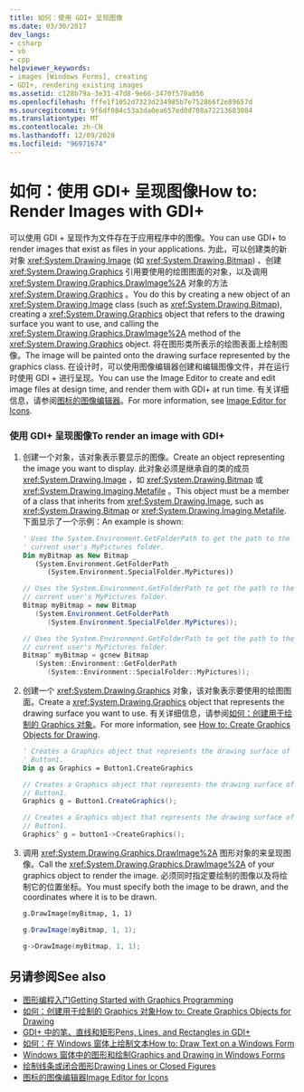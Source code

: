 ```yaml
---
title: 如何：使用 GDI+ 呈现图像
ms.date: 03/30/2017
dev_langs:
- csharp
- vb
- cpp
helpviewer_keywords:
- images [Windows Forms], creating
- GDI+, rendering existing images
ms.assetid: c128b79a-3e31-47d8-9e66-3470f570a056
ms.openlocfilehash: fffe1f1052d7323d234985b7e752866f2e89657d
ms.sourcegitcommit: 9f6df084c53a3da0ea657ed0d708a72213683084
ms.translationtype: MT
ms.contentlocale: zh-CN
ms.lasthandoff: 12/09/2020
ms.locfileid: "96971674"
---
```

# <a name="how-to-render-images-with-gdi"></a><span data-ttu-id="88e83-102">如何：使用 GDI+ 呈现图像</span><span class="sxs-lookup"><span data-stu-id="88e83-102">How to: Render Images with GDI+</span></span>
<span data-ttu-id="88e83-103">可以使用 GDI + 呈现作为文件存在于应用程序中的图像。</span><span class="sxs-lookup"><span data-stu-id="88e83-103">You can use GDI+ to render images that exist as files in your applications.</span></span> <span data-ttu-id="88e83-104">为此，可以创建类的新对象 <xref:System.Drawing.Image> (如 <xref:System.Drawing.Bitmap>) 、创建 <xref:System.Drawing.Graphics> 引用要使用的绘图图面的对象，以及调用 <xref:System.Drawing.Graphics.DrawImage%2A> 对象的方法 <xref:System.Drawing.Graphics> 。</span><span class="sxs-lookup"><span data-stu-id="88e83-104">You do this by creating a new object of an <xref:System.Drawing.Image> class (such as <xref:System.Drawing.Bitmap>), creating a <xref:System.Drawing.Graphics> object that refers to the drawing surface you want to use, and calling the <xref:System.Drawing.Graphics.DrawImage%2A> method of the <xref:System.Drawing.Graphics> object.</span></span> <span data-ttu-id="88e83-105">将在图形类所表示的绘图表面上绘制图像。</span><span class="sxs-lookup"><span data-stu-id="88e83-105">The image will be painted onto the drawing surface represented by the graphics class.</span></span> <span data-ttu-id="88e83-106">在设计时，可以使用图像编辑器创建和编辑图像文件，并在运行时使用 GDI + 进行呈现。</span><span class="sxs-lookup"><span data-stu-id="88e83-106">You can use the Image Editor to create and edit image files at design time, and render them with GDI+ at run time.</span></span> <span data-ttu-id="88e83-107">有关详细信息，请参阅[图标的图像编辑器](/cpp/windows/image-editor-for-icons)。</span><span class="sxs-lookup"><span data-stu-id="88e83-107">For more information, see [Image Editor for Icons](/cpp/windows/image-editor-for-icons).</span></span>  
  
### <a name="to-render-an-image-with-gdi"></a><span data-ttu-id="88e83-108">使用 GDI+ 呈现图像</span><span class="sxs-lookup"><span data-stu-id="88e83-108">To render an image with GDI+</span></span>  
  
1. <span data-ttu-id="88e83-109">创建一个对象，该对象表示要显示的图像。</span><span class="sxs-lookup"><span data-stu-id="88e83-109">Create an object representing the image you want to display.</span></span> <span data-ttu-id="88e83-110">此对象必须是继承自的类的成员 <xref:System.Drawing.Image> ，如 <xref:System.Drawing.Bitmap> 或 <xref:System.Drawing.Imaging.Metafile> 。</span><span class="sxs-lookup"><span data-stu-id="88e83-110">This object must be a member of a class that inherits from <xref:System.Drawing.Image>, such as <xref:System.Drawing.Bitmap> or <xref:System.Drawing.Imaging.Metafile>.</span></span> <span data-ttu-id="88e83-111">下面显示了一个示例：</span><span class="sxs-lookup"><span data-stu-id="88e83-111">An example is shown:</span></span>  
  
    ```vb  
    ' Uses the System.Environment.GetFolderPath to get the path to the
    ' current user's MyPictures folder.  
    Dim myBitmap as New Bitmap _  
       (System.Environment.GetFolderPath _  
          (System.Environment.SpecialFolder.MyPictures))  
    ```  
  
    ```csharp  
    // Uses the System.Environment.GetFolderPath to get the path to the
    // current user's MyPictures folder.  
    Bitmap myBitmap = new Bitmap  
       (System.Environment.GetFolderPath  
          (System.Environment.SpecialFolder.MyPictures));  
    ```  
  
    ```cpp  
    // Uses the System.Environment.GetFolderPath to get the path to the
    // current user's MyPictures folder.  
    Bitmap^ myBitmap = gcnew Bitmap  
       (System::Environment::GetFolderPath  
          (System::Environment::SpecialFolder::MyPictures));  
    ```  
  
2. <span data-ttu-id="88e83-112">创建一个 <xref:System.Drawing.Graphics> 对象，该对象表示要使用的绘图图面。</span><span class="sxs-lookup"><span data-stu-id="88e83-112">Create a <xref:System.Drawing.Graphics> object that represents the drawing surface you want to use.</span></span> <span data-ttu-id="88e83-113">有关详细信息，请参阅[如何：创建用于绘制的 Graphics 对象](how-to-create-graphics-objects-for-drawing.md)。</span><span class="sxs-lookup"><span data-stu-id="88e83-113">For more information, see [How to: Create Graphics Objects for Drawing](how-to-create-graphics-objects-for-drawing.md).</span></span>  
  
    ```vb  
    ' Creates a Graphics object that represents the drawing surface of
    ' Button1.  
    Dim g as Graphics = Button1.CreateGraphics  
    ```  
  
    ```csharp  
    // Creates a Graphics object that represents the drawing surface of
    // Button1.  
    Graphics g = Button1.CreateGraphics();  
    ```  
  
    ```cpp  
    // Creates a Graphics object that represents the drawing surface of
    // Button1.  
    Graphics^ g = button1->CreateGraphics();  
    ```  
  
3. <span data-ttu-id="88e83-114">调用 <xref:System.Drawing.Graphics.DrawImage%2A> 图形对象的来呈现图像。</span><span class="sxs-lookup"><span data-stu-id="88e83-114">Call the <xref:System.Drawing.Graphics.DrawImage%2A> of your graphics object to render the image.</span></span> <span data-ttu-id="88e83-115">必须同时指定要绘制的图像以及将绘制它的位置坐标。</span><span class="sxs-lookup"><span data-stu-id="88e83-115">You must specify both the image to be drawn, and the coordinates where it is to be drawn.</span></span>  
  
    ```vb  
    g.DrawImage(myBitmap, 1, 1)  
    ```  
  
    ```csharp  
    g.DrawImage(myBitmap, 1, 1);  
    ```  
  
    ```cpp  
    g->DrawImage(myBitmap, 1, 1);  
    ```  
  
## <a name="see-also"></a><span data-ttu-id="88e83-116">另请参阅</span><span class="sxs-lookup"><span data-stu-id="88e83-116">See also</span></span>

- [<span data-ttu-id="88e83-117">图形编程入门</span><span class="sxs-lookup"><span data-stu-id="88e83-117">Getting Started with Graphics Programming</span></span>](getting-started-with-graphics-programming.md)
- [<span data-ttu-id="88e83-118">如何：创建用于绘制的 Graphics 对象</span><span class="sxs-lookup"><span data-stu-id="88e83-118">How to: Create Graphics Objects for Drawing</span></span>](how-to-create-graphics-objects-for-drawing.md)
- [<span data-ttu-id="88e83-119">GDI+ 中的笔、直线和矩形</span><span class="sxs-lookup"><span data-stu-id="88e83-119">Pens, Lines, and Rectangles in GDI+</span></span>](pens-lines-and-rectangles-in-gdi.md)
- [<span data-ttu-id="88e83-120">如何：在 Windows 窗体上绘制文本</span><span class="sxs-lookup"><span data-stu-id="88e83-120">How to: Draw Text on a Windows Form</span></span>](how-to-draw-text-on-a-windows-form.md)
- [<span data-ttu-id="88e83-121">Windows 窗体中的图形和绘制</span><span class="sxs-lookup"><span data-stu-id="88e83-121">Graphics and Drawing in Windows Forms</span></span>](graphics-and-drawing-in-windows-forms.md)
- [<span data-ttu-id="88e83-122">绘制线条或闭合图形</span><span class="sxs-lookup"><span data-stu-id="88e83-122">Drawing Lines or Closed Figures</span></span>](/cpp/windows/drawing-lines-or-closed-figures-image-editor-for-icons)
- [<span data-ttu-id="88e83-123">图标的图像编辑器</span><span class="sxs-lookup"><span data-stu-id="88e83-123">Image Editor for Icons</span></span>](/cpp/windows/image-editor-for-icons)
